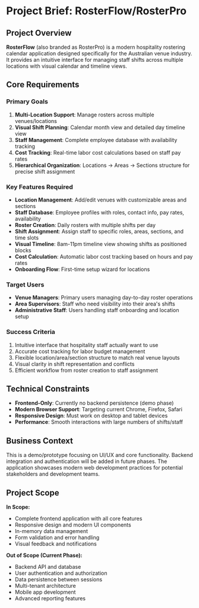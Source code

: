 # Project Brief: RosterFlow/RosterPro

## Project Overview
**RosterFlow** (also branded as RosterPro) is a modern hospitality rostering calendar application designed specifically for the Australian venue industry. It provides an intuitive interface for managing staff shifts across multiple locations with visual calendar and timeline views.

## Core Requirements

### Primary Goals
1. **Multi-Location Support**: Manage rosters across multiple venues/locations
2. **Visual Shift Planning**: Calendar month view and detailed day timeline view
3. **Staff Management**: Complete employee database with availability tracking
4. **Cost Tracking**: Real-time labor cost calculations based on staff pay rates
5. **Hierarchical Organization**: Locations → Areas → Sections structure for precise shift assignment

### Key Features Required
- **Location Management**: Add/edit venues with customizable areas and sections
- **Staff Database**: Employee profiles with roles, contact info, pay rates, availability
- **Roster Creation**: Daily rosters with multiple shifts per day
- **Shift Assignment**: Assign staff to specific roles, areas, sections, and time slots
- **Visual Timeline**: 8am-11pm timeline view showing shifts as positioned blocks
- **Cost Calculation**: Automatic labor cost tracking based on hours and pay rates
- **Onboarding Flow**: First-time setup wizard for locations

### Target Users
- **Venue Managers**: Primary users managing day-to-day roster operations
- **Area Supervisors**: Staff who need visibility into their area's shifts
- **Administrative Staff**: Users handling staff onboarding and location setup

### Success Criteria
1. Intuitive interface that hospitality staff actually want to use
2. Accurate cost tracking for labor budget management
3. Flexible location/area/section structure to match real venue layouts
4. Visual clarity in shift representation and conflicts
5. Efficient workflow from roster creation to staff assignment

## Technical Constraints
- **Frontend-Only**: Currently no backend persistence (demo phase)
- **Modern Browser Support**: Targeting current Chrome, Firefox, Safari
- **Responsive Design**: Must work on desktop and tablet devices
- **Performance**: Smooth interactions with large numbers of shifts/staff

## Business Context
This is a demo/prototype focusing on UI/UX and core functionality. Backend integration and authentication will be added in future phases. The application showcases modern web development practices for potential stakeholders and development teams.

## Project Scope
**In Scope:**
- Complete frontend application with all core features
- Responsive design and modern UI components
- In-memory data management
- Form validation and error handling
- Visual feedback and notifications

**Out of Scope (Current Phase):**
- Backend API and database
- User authentication and authorization
- Data persistence between sessions
- Multi-tenant architecture
- Mobile app development
- Advanced reporting features
